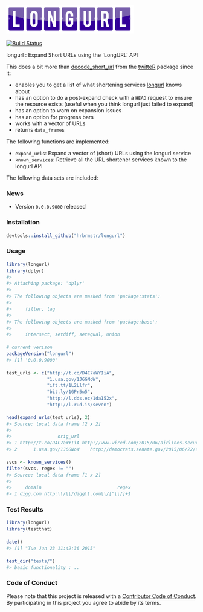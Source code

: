 <!-- README.md is generated from README.Rmd. Please edit that file -->
![](longurl.png)

[![Build Status](https://travis-ci.org/hrbrmstr/longurl.svg)](https://travis-ci.org/hrbrmstr/longurl)

longurl : Expand Short URLs using the 'LongURL' API

This does a bit more than [decode\_short\_url](https://github.com/geoffjentry/twitteR/blob/master/R/utils.R#L22-L31) from the [twitteR](https://github.com/geoffjentry/twitteR) package since it:

-   enables you to get a list of what shortening services [longurl](http://longurl.org/) knows about
-   has an option to do a post-expand check with a `HEAD` request to ensure the resource exists (useful when you think longurl just failed to expand)
-   has an option to warn on expansion issues
-   has an option for progress bars
-   works with a vector of URLs
-   returns `data_frame`s

The following functions are implemented:

-   `expand_urls`: Expand a vector of (short) URLs using the longurl service
-   `known_services`: Retrieve all the URL shortener services known to the longurl API

The following data sets are included:

### News

-   Version `0.0.0.9000` released

### Installation

``` r
devtools::install_github("hrbrmstr/longurl")
```

### Usage

``` r
library(longurl)
library(dplyr)
#> 
#> Attaching package: 'dplyr'
#> 
#> The following objects are masked from 'package:stats':
#> 
#>     filter, lag
#> 
#> The following objects are masked from 'package:base':
#> 
#>     intersect, setdiff, setequal, union

# current verison
packageVersion("longurl")
#> [1] '0.0.0.9000'

test_urls <- c("http://t.co/D4C7aWYIiA",
               "1.usa.gov/1J6GNoW",
               "ift.tt/1L2Llfr",
               "bit.ly/1GPr5w5",
               "http://l.dds.ec/1da152x",
               "http://l.rud.is/seven")

head(expand_urls(test_urls), 2)
#> Source: local data frame [2 x 2]
#> 
#>                 orig_url                                                                expanded_url
#> 1 http://t.co/D4C7aWYIiA http://www.wired.com/2015/06/airlines-security-hole-grounded-polish-planes/
#> 2      1.usa.gov/1J6GNoW    http://democrats.senate.gov/2015/06/22/schedule-for-monday-june-22-2015/

svcs <- known_services()
filter(svcs, regex != "")
#> Source: local data frame [1 x 2]
#> 
#>     domain                            regex
#> 1 digg.com http:\\/\\/digg\\.com\\/[^\\/]+$
```

### Test Results

``` r
library(longurl)
library(testthat)

date()
#> [1] "Tue Jun 23 11:42:36 2015"

test_dir("tests/")
#> basic functionality : ..
```

### Code of Conduct

Please note that this project is released with a [Contributor Code of Conduct](CONDUCT.md). By participating in this project you agree to abide by its terms.
